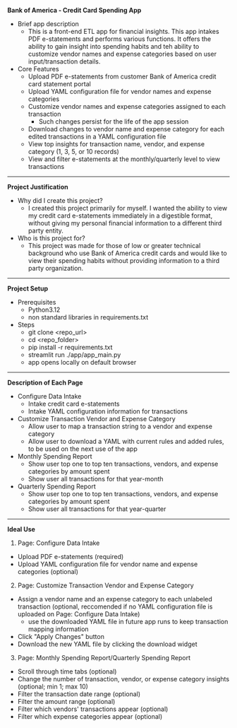 **Bank of America - Credit Card Spending App**

- Brief app description  
  * This is a front-end ETL app for financial insights. This app intakes PDF e-statements and performs various functions. It offers the ability to gain insight into spending habits and teh ability to customize vendor names and expense categories based on user input/transaction details.  
- Core Features  
  * Upload PDF e-statements from customer Bank of America credit card statement portal  
  * Upload YAML configuration file for vendor names and expense categories  
  * Customize vendor names and expense categories assigned to each transaction  
    * Such changes persist for the life of the app session  
  * Download changes to vendor name and expense category for each edited transactions in a YAML configuration file  
  * View top insights for transaction name, vendor, and expense category (1, 3, 5, or 10 records)  
  * View and filter e-statements at the monthly/quarterly level to view transactions

---

**Project Justification**

- Why did I create this project?
  * I created this project primarily for myself. I wanted the ability to view my credit card e-statements immediately in a digestible format, without giving my personal financial information to a different third party entity.  
- Who is this project for?
  * This project was made for those of low or greater technical background who use Bank of America credit cards and would like to view their spending habits without providing information to a third party organization.

---

**Project Setup**

- Prerequisites
  * Python3.12
  * non standard libraries in requirements.txt
- Steps
  * git clone <repo_url>
  * cd <repo_folder>
  * pip install -r requirements.txt
  * streamlit run ./app/app_main.py
  * app opens locally on default browser

---

**Description of Each Page**
- Configure Data Intake  
  * Intake credit card e-statements  
  * Intake YAML configuration information for transactions  
- Customize Transaction Vendor and Expense Category  
  * Allow user to map a transaction string to a vendor and expense category  
  * Allow user to download a YAML with current rules and added rules, to be used on the next use of the app  
- Monthly Spending Report  
  * Show user top one to top ten transactions, vendors, and expense categories by amount spent  
  * Show user all transactions for that year-month  
- Quarterly Spending Report  
  * Show user top one to top ten transactions, vendors, and expense categories by amount spent  
  * Show user all transactions for that year-quarter

---
**Ideal Use**

1. Page: Configure Data Intake
- Upload PDF e-statements (required)
- Upload YAML configuration file for vendor name and expense categories (optional)
2. Page: Customize Transaction Vendor and Expense Category
- Assign a vendor name and an expense category to each unlabeled transaction (optional, reccomended if no YAML configuration file is uploaded on Page: Configure Data Intake)
  * use the downloaded YAML file in future app runs to keep transaction mapping information
- Click "Apply Changes" button
- Download the new YAML file by clicking the download widget
3. Page: Monthly Spending Report/Quarterly Spending Report
- Scroll through time tabs (optional)
- Change the number of transaction, vendor, or expense category insights (optional; min 1; max 10)
- Filter the transaction date range (optional)
- Filter the amount range (optional)
- Filter which vendors' transactions appear (optional)
- Filter which expense categories appear (optional)